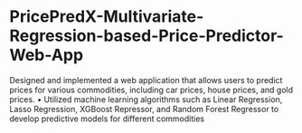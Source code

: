 # PricePredX-Multivariate-Regression-based-Price-Predictor-Web-App
 Designed and implemented a web application that allows users to predict prices  for various commodities, including car prices, house prices, and gold prices. • Utilized machine learning algorithms such as Linear Regression, Lasso Regression, XGBoost Repressor, and Random Forest Regressor to develop  predictive models for different commodities
      

